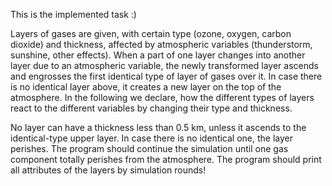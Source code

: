 This is the implemented task :) 

Layers of gases are given, with certain type (ozone, oxygen, carbon dioxide) and thickness, 
affected by atmospheric variables (thunderstorm, sunshine, other effects). When a part of one 
layer changes into another layer due to an atmospheric variable, the newly transformed layer 
ascends and engrosses the first identical type of layer of gases over it. In case there is no identical 
layer above, it creates a new layer on the top of the atmosphere. In the following we declare, how 
the different types of layers react to the different variables by changing their type and thickness.  

No layer can have a thickness less than 0.5 km, unless it ascends to the identical-type upper layer. In 
case there is no identical one, the layer perishes. 
The program should continue the simulation until one gas component totally perishes 
from the atmosphere. The program should print all attributes of the layers by simulation 
rounds! 

